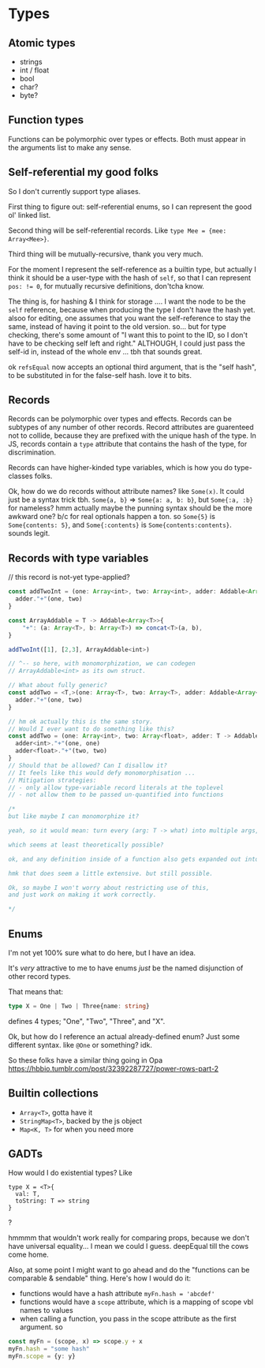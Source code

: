 # Types


## Atomic types

- strings
- int / float
- bool
- char?
- byte?

## Function types

Functions can be polymorphic over types or effects. Both must appear in the arguments list to make any sense.

## Self-referential my good folks

So I don't currently support type aliases.

First thing to figure out:
self-referential enums, so I can represent the good ol' linked list.

Second thing will be self-referential records. Like `type Mee = {mee: Array<Mee>}`.

Third thing will be mutually-recursive, thank you very much.

For the moment I represent the self-reference as a builtin type, but actually
I think it should be a user-type with the hash of `self`, so that I can represent
`pos: != 0`, for mutually recursive definitions, don'tcha know.

The thing is, for hashing & I think for storage .... I want the node to be the `self`
reference, because when producing the type I don't have the hash yet.
alsoo for editing, one assumes that you want the self-reference to stay the same, instead of having it point to the old version.
so... but for type checking, there's some amount of "I want this to point to the
ID, so I don't have to be checking self left and right."
ALTHOUGH, I could just pass the self-id in, instead of the whole env ... tbh that
sounds great.

ok `refsEqual` now accepts an optional third argument, that is the "self hash",
to be substituted in for the false-self hash. love it to bits.

## Records

Records can be polymorphic over types and effects.
Records can be subtypes of any number of other records.
Record attributes are guarenteed not to collide, because they are prefixed with the unique hash of the type.
In JS, records contain a `type` attribute that contains the hash of the type, for discrimination.

Records can have higher-kinded type variables, which is how you do type-classes folks.


Ok, how do we do records without attribute names? like `Some(x)`.
It could just be a syntax trick tbh.
`Some{a, b}` => `Some{a: a, b: b}`, but `Some{:a, :b}` for nameless?
hmm actually maybe the punning syntax should be the more awkward one? b/c for real optionals happen a ton.
so `Some{5}` is `Some{contents: 5}`, and `Some{:contents}` is `Some{contents:contents}`. sounds legit.

## Records with type variables

// this record is not-yet type-applied?

```ts
const addTwoInt = (one: Array<int>, two: Array<int>, adder: Addable<Array<int>>) => {
  adder."+"(one, two)
}

const ArrayAddable = T -> Addable<Array<T>>{
    "+": (a: Array<T>, b: Array<T>) => concat<T>(a, b),
}

addTwoInt([1], [2,3], ArrayAddable<int>)

// ^-- so here, with monomorphization, we can codegen
// ArrayAddable<int> as its own struct.

// What about fully generic?
const addTwo = <T,>(one: Array<T>, two: Array<T>, adder: Addable<Array<T>>) => {
  adder."+"(one, two)
}

// hm ok actually this is the same story.
// Would I ever want to do something like this?
const addTwo = (one: Array<int>, two: Array<float>, adder: T -> Addable<Array<T>>) => {
  adder<int>."+"(one, one)
  adder<float>."+"(two, two)
}
// Should that be allowed? Can I disallow it?
// It feels like this would defy monomorphisation ...
// Mitigation strategies:
// - only allow type-variable record literals at the toplevel
// - not allow them to be passed un-quantified into functions

/*
but like maybe I can monomorphize it?

yeah, so it would mean: turn every (arg: T -> what) into multiple args, one for each incarnation.

which seems at least theoretically possible?

ok, and any definition inside of a function also gets expanded out into all necessary uses.

hmk that does seem a little extensive. but still possible.

Ok, so maybe I won't worry about restricting use of this,
and just work on making it work correctly.

*/

```

## Enums

I'm not yet 100% sure what to do here, but I have an idea.

It's *very* attractive to me to have enums *just* be the named disjunction of other record types.

That means that:
```ts
type X = One | Two | Three{name: string}
```
defines 4 types; "One", "Two", "Three", and "X".

Ok, but how do I reference an actual already-defined enum?
Just some different syntax. like `@One` or something? idk.

So these folks have a similar thing going in Opa https://hbbio.tumblr.com/post/32392287727/power-rows-part-2

## Builtin collections

- `Array<T>`, gotta have it
- `StringMap<T>`, backed by the js object
- `Map<K, T>` for when you need more


## GADTs

How would I do existential types?
Like
```
type X = <T>{
  val: T,
  toString: T => string
}
```
?

hmmmm that wouldn't work really for comparing props,
because we don't have universal equality...
I mean we could I guess. deepEqual till the cows come home.

Also, at some point I might want to go ahead and do the "functions can be comparable & sendable" thing. Here's how I would do it:
- functions would have a hash attribute `myFn.hash = 'abcdef'`
- functions would have a `scope` attribute, which is a mapping of scope vbl names to values
- when calling a function, you pass in the scope attribute as the first argument.
so
```ts
const myFn = (scope, x) => scope.y + x
myFn.hash = "some hash"
myFn.scope = {y: y}
```
